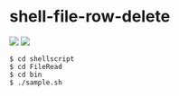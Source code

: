 # shell-file-row-delete
<img src="http://cdn-ak.f.st-hatena.com/images/fotolife/t/tyoshikawa1106/20151111/20151111212019.png" />

<img src="http://cdn-ak.f.st-hatena.com/images/fotolife/t/tyoshikawa1106/20151111/20151111211902.png" />

```
$ cd shellscript
$ cd FileRead
$ cd bin
$ ./sample.sh
```
